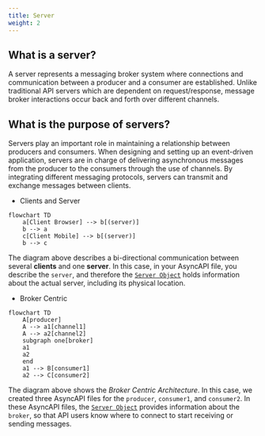 ```yaml
---
title: Server
weight: 2
---
```



## What is a server?
A server represents a messaging broker system where connections and communication between a producer and a consumer are established. Unlike traditional API servers which are dependent on request/response, message broker interactions occur back and forth over different channels.

## What is the purpose of servers?
Servers play an important role in maintaining a relationship between producers and consumers. When designing and setting up an event-driven application, servers are in charge of delivering asynchronous messages from the producer to the consumers through the use of channels. By integrating different messaging protocols, servers can transmit and exchange messages between clients.

* Clients and Server
```mermaid
flowchart TD
    a[Client Browser] --> b[(server)]
    b --> a
    c[Client Mobile] --> b[(server)]
    b --> c 
```
The diagram above describes a bi-directional communication between several **clients** and one **server**. In this case, in your AsyncAPI file, you describe the `server`, and therefore the [`Server Object`](https://www.asyncapi.com/docs/reference/specification/latest#serverObject) holds information about the actual server, including its physical location.


* Broker Centric
```mermaid
flowchart TD
    A[producer]
    A --> a1[channel1]
    A --> a2[channel2]
    subgraph one[broker]
    a1
    a2
    end
    a1 --> B[consumer1]
    a2 --> C[consumer2]
```

The diagram above shows the *Broker Centric Architecture*. In this case, we created three AsyncAPI files for the `producer`, `consumer1`, and `consumer2`. In these AsyncAPI files, the [`Server Object`](https://www.asyncapi.com/docs/reference/specification/latest#serverObject) provides information about the `broker`, so that API users know where to connect to start receiving or sending messages.
